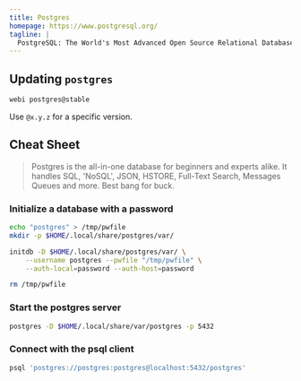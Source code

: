 ```yaml
---
title: Postgres
homepage: https://www.postgresql.org/
tagline: |
  PostgreSQL: The World's Most Advanced Open Source Relational Database.
---
```


## Updating `postgres`

```bash
webi postgres@stable
```

Use `@x.y.z` for a specific version.

## Cheat Sheet

> Postgres is the all-in-one database for beginners and experts alike. It
> handles SQL, 'NoSQL', JSON, HSTORE, Full-Text Search, Messages Queues and
> more. Best bang for buck.

### Initialize a database with a password

```bash
echo "postgres" > /tmp/pwfile
mkdir -p $HOME/.local/share/postgres/var/

initdb -D $HOME/.local/share/postgres/var/ \
    --username postgres --pwfile "/tmp/pwfile" \
    --auth-local=password --auth-host=password

rm /tmp/pwfile
```

### Start the postgres server

```bash
postgres -D $HOME/.local/share/var/postgres -p 5432
```

### Connect with the psql client

```bash
psql 'postgres://postgres:postgres@localhost:5432/postgres'
```
